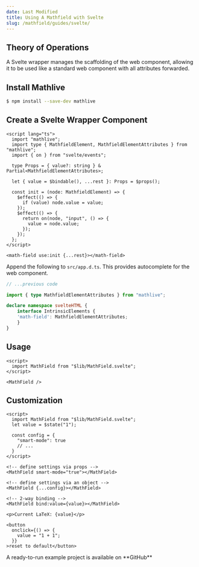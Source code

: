 ```yaml
---
date: Last Modified
title: Using A Mathfield with Svelte
slug: /mathfield/guides/svelte/
---
```


## Theory of Operations

A Svelte wrapper manages the scaffolding of the web component, allowing it to be used like a standard web component with all attributes forwarded.

## Install Mathlive

```bash
$ npm install --save-dev mathlive
```

## Create a Svelte Wrapper Component

```svelte title="/src/lib/MathLive.svelte"
<script lang="ts">
  import "mathlive";
  import type { MathfieldElement, MathfieldElementAttributes } from "mathlive";
  import { on } from "svelte/events";

  type Props = { value?: string } & Partial<MathfieldElementAttributes>;

  let { value = $bindable(), ...rest }: Props = $props();

  const init = (node: MathfieldElement) => {
    $effect(() => {
      if (value) node.value = value;
    });
    $effect(() => {
      return on(node, "input", () => {
        value = node.value;
      });
    });
  };
</script>

<math-field use:init {...rest}></math-field>
```

Append the following to `src/app.d.ts`. This provides autocomplete for the web component.

```ts title="src/app.d.ts"
// ...previous code

import { type MathfieldElementAttributes } from "mathlive";

declare namespace svelteHTML {
	interface IntrinsicElements {
    'math-field': MathfieldElementAttributes;
	}
}
```

## Usage

```svelte
<script>
  import MathField from "$lib/MathField.svelte";
</script>

<MathField />
```

## Customization

```svelte
<script>
  import MathField from "$lib/MathField.svelte";
  let value = $state("1");

  const config = {
    "smart-mode": true
    // ...
  }
</script>

<!-- define settings via props -->
<MathField smart-mode="true"></MathField>

<!-- define settings via an object -->
<MathField {...config}></MathField>

<!-- 2-way binding -->
<MathField bind:value={value}></MathField>

<p>Current LaTeX: {value}</p>

<button
  onclick={() => {
    value = "1 + 1";
  }}
>reset to default</button>
```

<ReadMore path="https://github.com/arnog/svelte-mathlive" >
A ready-to-run example project is available on **GitHub**<Icon name="chevron-right-bold" />
</ReadMore>

